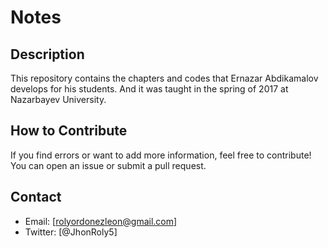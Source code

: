 # Notes

## Description
This repository contains the chapters and codes that Ernazar Abdikamalov 
develops for his students. And it was taught in the spring
of 2017 at Nazarbayev University.

## How to Contribute
If you find errors or want to add more information, feel free
to contribute! You can open an issue or submit a pull request.

## Contact
- Email: [rolyordonezleon@gmail.com]
- Twitter: [@JhonRoly5]
